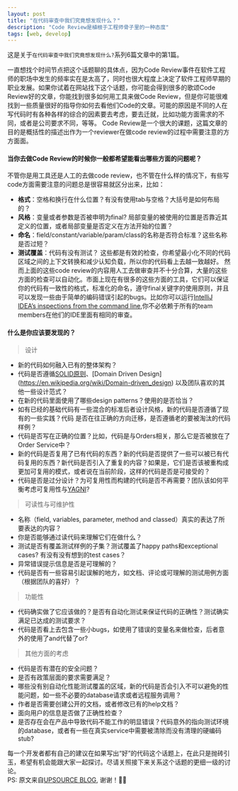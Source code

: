 ```yaml
---
layout: post
title: "在代码审查中我们究竟想发现什么？"
description: "Code Review是植根于工程师骨子里的一种态度"
tags: [web, develop]
---
```

这是关于`在代码审查中我们究竟想发现什么?`系列6篇文章中的第1篇。

一直想找个时间节点把这个话题聊的具体点，因为Code Review事件在软件工程师的职场中发生的频率实在是太高了，同时也很大程度上决定了软件工程师早期的职业发展。如果你试着在网站找下这个话题，你可能会得到很多的歌颂Code Review好的文章，你能找到很多如何用工具来做Code Review，但是你可能很难找到一些质量很好的指导你如何去看他们Code的文章。可能的原因是不同的人在写代码时有各种各样的综合的因素要去考虑，要去迁就，比如功能方面需求的不同，或者是公司要求不同，等等。
Code Review是一个很大的课题，这篇文章的目的是概括性的描述出作为一个reviewer在做code review的过程中需要注意的方方面面。

#### 当你去做Code Review的时候你一般都希望能看出哪些方面的问题呢？
不管你是用工具还是人工的去做code review，也不管在什么样的情况下，有些写code方面需要注意的问题总是很容易就区分出来，比如：
* **格式**：空格和换行在什么位置？有没有使用tab与空格？大括号是如何布局的？
* **风格**：变量或者参数是否被申明为final? 局部变量的被使用的位置是否靠近其定义的位置，或者局部变量是否定义在方法开始的位置？
* **命名**：field/constant/variable/param/class的名称是否符合标准？这些名称是否过短？
* **测试覆盖**：代码有没有测试？
这些都是有效的检查，你希望最小化不同的代码区域之间的上下文转换和减少认知负载，所以你的代码看上去越一致越好。
然而上面的这些code review的内容用人工去做审查并不十分合算，大量的这些方面的检查可以自动化。市面上现在有很多的这些方面的工具，它们可以保证你的代码有一致性的格式，标准化的命名，遵守final关键字的使用原则，并且可以发现一些由于简单的编码错误引起的bugs。比如你可以运行[IntelliJ IDEA’s inspections from the command line](https://www.jetbrains.com/idea/help/running-inspections-offline.html),你不必依赖于所有的team members在他们的IDE里面有相同的审查。

#### 什么是你应该要发现的？
> 设计

* 新的代码如何融入已有的整体架构？
* 代码是否遵循[SOLID原则](https://en.wikipedia.org/wiki/SOLID_(object-oriented_design))、[Domain Driven Design](https://en.wikipedia.org/wiki/Domain-driven_design) 以及团队喜欢的其他一些设计范式？
* 在新的代码里面使用了哪些design patterns？使用的是否恰当？
* 如有已经的基础代码有一些混合的标准后者设计风格，新的代码是否遵循了现有的一些实践？代码 是否在往正确的方向迁移，是否遵循老的要被淘汰的代码样例？
* 代码是否写在正确的位置？比如，代码是与Orders相关，那么它是否被放在了Order Service中？
* 新的代码是否复用了已有代码的东西？新的代码是否提供了一些可以被已有代码复用的东西？新代码是否引入了重复的内容？如果是，它们是否该被重构成更加可复用的模式，或者说在当前阶段，这样的代码是否是可接受的？
* 代码是否是过分设计？为可复用性而构建的代码是否不再需要？团队该如何平衡考虑可复用性与[YAGNI](https://en.wikipedia.org/wiki/You_aren%27t_gonna_need_it)?

> 可读性与可维护性

* 名称（field, variables, parameter, method and classed）真实的表达了所要表达的内容？
* 你是否能够通过读代码来理解它们在做什么？
* 测试是否有覆盖测试样例的子集？测试覆盖了happy paths和exceptional cases? 有没有没有想到的test cases？
* 异常错误提示信息是否是可理解的？
* 代码是否有一些容易引起误解的地方，如文档、评论或可理解的测试用例方面（根据团队的喜好）？

> 功能性

* 代码确实做了它应该做的？是否有自动化测试来保证代码的正确性？测试确实满足已达成的测试要求？
* 代码是否看上去包含一些小bugs，如使用了错误的变量名来做检查，后者意外的使用了and代替了or?

> 其他方面的考虑 

* 代码是否有潜在的安全问题？
* 是否有政策层面的要求需要满足？
* 哪些没有别自动化性能测试覆盖的区域，新的代码是否会引入不可以避免的性能问题，如一些不必要的database请求或者远程服务调用？
* 作者是否需要创建公开的文档，或者修改已有的help文档？
* 面向用户的信息是否做了正确性检查？
* 是否存在会在产品中导致代码不能工作的明显错误？代码意外的指向测试环境的database，或者有一些在真实service中需要被清除而没有清理的硬编码stub?

每一个开发者都有自己的建议在如果写出“好”的代码这个话题上，在此只是抛砖引玉，希望有机会能跟大家一起探讨。尽请关照接下来关系这个话题的更细一级的讨论。
<br>
PS: 原文来自[UPSOURCE BLOG](https://blog.jetbrains.com/upsource/2015/07/23/what-to-look-for-in-a-code-review/), 谢谢！👏🏻








